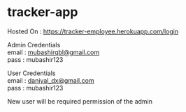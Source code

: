 # tracker-app
Hosted On :
https://tracker-employee.herokuapp.com/login

Admin Credentials <br/>
email : mubashirqbl@gmail.com<br/>
pass : mubashir123<br/>

User Credentials <br/>
email : daniyal_dx@gmail.com<br/>
pass : mubashir123<br/>  

New user will be required permission of the admin
